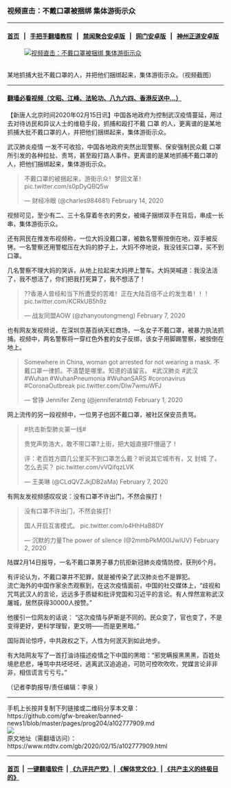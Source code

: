 ### 视频直击：不戴口罩被捆绑 集体游街示众
------------------------

#### [首页](https://github.com/gfw-breaker/banned-news1/blob/master/README.md) &nbsp;&nbsp;|&nbsp;&nbsp; [手把手翻墙教程](https://github.com/gfw-breaker/guides/wiki) &nbsp;&nbsp;|&nbsp;&nbsp; [禁闻聚合安卓版](https://github.com/gfw-breaker/bn-android) &nbsp;&nbsp;|&nbsp;&nbsp; [网门安卓版](https://github.com/oGate2/oGate) &nbsp;&nbsp;|&nbsp;&nbsp; [神州正道安卓版](https://github.com/SzzdOgate/update) 



<div><div class="featured_image">
 <a href="https://i.ntdtv.com/assets/uploads/2020/02/55eaafef3a6710b1f2378c2c46df9707.jpg" target="_blank">
  <figure>
   <img alt="视频直击：不戴口罩被捆绑 集体游街示众" src="https://i.ntdtv.com/assets/uploads/2020/02/55eaafef3a6710b1f2378c2c46df9707-800x450.jpg"/>
  </figure><br/>
 </a>
 <span class="caption">
  某地抓捕大批不戴口罩的人，并把他们捆绑起来，集体游街示众。（视频截图）
 </span>
</div>
</div><hr/>

#### [翻墙必看视频（文昭、江峰、法轮功、八九六四、香港反送中...）](https://github.com/gfw-breaker/banned-news1/blob/master/pages/link3.md)

<div><div class="post_content" itemprop="articleBody">
 <p>
  【新唐人北京时间2020年02月15日讯】中国各地政府为控制武汉疫情蔓延，用过去对待访民和异议人士的维稳手段，抓捕和殴打不戴
  <ok href="https://www.ntdtv.com/gb/口罩.htm">
   口罩
  </ok>
  的人，更离谱的是某地抓捕大批不戴口罩的人，并把他们捆绑起来，集体游街示众。
 </p>
 <p>
  <ok href="https://www.ntdtv.com/gb/442749.htm">
   武汉肺炎疫情
  </ok>
  一发不可收拾，中国各地政府突然出现警察、保安强制民众戴
  <ok href="https://www.ntdtv.com/gb/口罩.htm">
   口罩
  </ok>
  所引发的各种拉扯、责骂，甚至殴打路人事件。更离谱的是某地抓捕不戴口罩的人，把他们捆绑起来，集体游街示众。
 </p>
 <blockquote class="twitter-tweet" data-dnt="true" data-width="500">
  <p dir="ltr" lang="zh">
   不戴口罩的被捆起来，游街示众！梦回文革！
   <ok href="https://t.co/s0pDyQBQ5w">
    pic.twitter.com/s0pDyQBQ5w
   </ok>
  </p>
  <p>
   — 财经冷眼 (@charles984681)
   <ok href="https://twitter.com/charles984681/status/1228460511022350337?ref_src=twsrc%5Etfw">
    February 14, 2020
   </ok>
  </p>
 </blockquote>
 <p>
  <script async="" charset="utf-8" src="https://platform.twitter.com/widgets.js">
  </script>
 </p>
 <p>
  <p>
   视频可见，至少有二、三十名穿着冬衣的男女，被绳子捆绑双手在背后，串成一长串，集体游街示众。
  </p>
  <p>
   还有网民在推发布视频称，一位大妈没戴口罩，被数名警察按倒在地，双手被反铐。一名警察还用警棍压在大妈的脖子上，大妈不停地说，我没钱买口罩，买不到口罩。
  </p>
  <p>
   几名警察不理大妈的哭诉，从地上拉起来大妈押上警车。大妈哭喊道：我没法活了，我不想活了，你们把我打死算了，我不想活了！
  </p>
  <blockquote class="twitter-tweet" data-dnt="true" data-width="500">
   <p dir="ltr" lang="zh">
    ??香港人曾经和当下所遭受的苦难！正在大陆百倍不止的发生着！！！
    <ok href="https://t.co/KCRkUB5h9z">
     pic.twitter.com/KCRkUB5h9z
    </ok>
   </p>
   <p>
    — 战友同盟AOW (@zhanyoutongmeng)
    <ok href="https://twitter.com/zhanyoutongmeng/status/1225743315032690688?ref_src=twsrc%5Etfw">
     February 7, 2020
    </ok>
   </p>
  </blockquote>
  <p>
   <script async="" charset="utf-8" src="https://platform.twitter.com/widgets.js">
   </script>
  </p>
  <p>
   <p>
    也有网友发视频说，在深圳京基百纳天虹商场，一名女子不戴口罩，被暴力执法抓捕。视频中，两名警察将一穿红色外套的女子反绑，该女子用脚踢警察，被按倒在地上。
   </p>
   <blockquote class="twitter-tweet" data-dnt="true" data-width="500">
    <p dir="ltr" lang="zh">
     Somewhere in China, woman got arrested for not wearing a mask. 不戴口罩一律抓。不清楚是哪里。知道的请留言。
     <ok href="https://twitter.com/hashtag/%E6%AD%A6%E6%B1%89%E8%82%BA%E7%82%8E?src=hash&amp;ref_src=twsrc%5Etfw">
      #武汉肺炎
     </ok>
     <ok href="https://twitter.com/hashtag/%E6%AD%A6%E6%B1%89?src=hash&amp;ref_src=twsrc%5Etfw">
      #武汉
     </ok>
     <br/>
     <ok href="https://twitter.com/hashtag/Wuhan?src=hash&amp;ref_src=twsrc%5Etfw">
      #Wuhan
     </ok>
     <ok href="https://twitter.com/hashtag/WuhanPneumonia?src=hash&amp;ref_src=twsrc%5Etfw">
      #WuhanPneumonia
     </ok>
     <ok href="https://twitter.com/hashtag/WuhanSARS?src=hash&amp;ref_src=twsrc%5Etfw">
      #WuhanSARS
     </ok>
     <ok href="https://twitter.com/hashtag/coronavirus?src=hash&amp;ref_src=twsrc%5Etfw">
      #coronavirus
     </ok>
     <ok href="https://twitter.com/hashtag/CoronaOutbreak?src=hash&amp;ref_src=twsrc%5Etfw">
      #CoronaOutbreak
     </ok>
     <ok href="https://t.co/DIw7wmuWFJ">
      pic.twitter.com/DIw7wmuWFJ
     </ok>
    </p>
    <p>
     — 曾铮 Jennifer Zeng (@jenniferatntd)
     <ok href="https://twitter.com/jenniferatntd/status/1223691454528262144?ref_src=twsrc%5Etfw">
      February 1, 2020
     </ok>
    </p>
   </blockquote>
   <p>
    <script async="" charset="utf-8" src="https://platform.twitter.com/widgets.js">
    </script>
   </p>
   <p>
    <p>
     网上流传的另一段视频中，一位男子也因不戴口罩，被社区保安员责骂。
    </p>
    <blockquote class="twitter-tweet" data-dnt="true" data-width="500">
     <p dir="ltr" lang="zh">
      #抗击新型肺炎第一线#
     </p>
     <p>
      贵党声势浩大，敢不带口罩?上街，把大姐直接吓懵逼了！
     </p>
     <p>
      评：老百姓方圆几公里买不到口罩怎么戴？听说其它城市有，又
      <ok href="https://www.ntdtv.com/gb/封城.htm">
       封城
      </ok>
      了，怎么去买？
      <ok href="https://t.co/vVQifqzLVK">
       pic.twitter.com/vVQifqzLVK
      </ok>
     </p>
     <p>
      — 王美琳 (@CLdQVZJkjDB2aMa)
      <ok href="https://twitter.com/CLdQVZJkjDB2aMa/status/1225753746036031488?ref_src=twsrc%5Etfw">
       February 7, 2020
      </ok>
     </p>
    </blockquote>
    <p>
     <script async="" charset="utf-8" src="https://platform.twitter.com/widgets.js">
     </script>
    </p>
    <p>
     <p>
      有网友发视频感叹叹说：没有口罩不许出门，不然会挨打！
     </p>
     <blockquote class="twitter-tweet" data-dnt="true" data-width="500">
      <p dir="ltr" lang="zh">
       没有口罩不许出门，不然会挨打！
      </p>
      <p>
       国人开启互害模式。
       <ok href="https://t.co/o4HhHaB8DY">
        pic.twitter.com/o4HhHaB8DY
       </ok>
      </p>
      <p>
       — 沉默的力量The power of silence (@2mmbPkM00IJwIUV)
       <ok href="https://twitter.com/2mmbPkM00IJwIUV/status/1223823306098278402?ref_src=twsrc%5Etfw">
        February 2, 2020
       </ok>
      </p>
     </blockquote>
     <p>
      <script async="" charset="utf-8" src="https://platform.twitter.com/widgets.js">
      </script>
     </p>
     <p>
      <p>
       陆媒2月14日报导，一名不戴口罩男子暴力抗拒新冠肺炎疫情防控，获刑6个月。
      </p>
      <p>
       有评论认为，不戴口罩并不犯罪，就是被传染了武汉肺炎也不是罪犯。
       <br/>
       流亡海外的中国作家余杰观察到，在这次疫情面前，中国的社交媒体上，“歧视和咒骂武汉人的言论，远远多于质疑和批评党国和习近平的言论。有人悍然宣称武汉屠城，居然获得30000人按赞。”
      </p>
      <p>
       他援引一位网友的话说： “这次疫情与萨斯是不同的。民众变了，官也变了，不是变得更好，更科学理智，更文明——而是更黑暗。”
      </p>
      <p>
       国际舆论惊呼，中共政权之下，人性为何泯灭到如此地步。
      </p>
      <p>
       有大陆网友写了一首打油诗描述疫情之下中国的黑暗：“邪党瞒报黑黑黑，百姓处境悲悲悲，唾骂中共呸呸呸，逃离武汉追追追，可防可控吹吹吹，党媒言论非非非，相信谎言亏亏亏。”
      </p>
      <p>
       （记者李韵报导/责任编辑：李泉 ）
      </p>
      <div class="single_ad">
      </div>
     </p>
    </p>
   </p>
  </p>
 </p>
</div>
</div>
<hr/>
手机上长按并复制下列链接或二维码分享本文章：<br/>
https://github.com/gfw-breaker/banned-news1/blob/master/pages/prog204/a102777909.md <br/>
<a href='https://github.com/gfw-breaker/banned-news1/blob/master/pages/prog204/a102777909.md'><img src='https://github.com/gfw-breaker/banned-news1/blob/master/pages/prog204/a102777909.md.png'/></a> <br/>
原文地址（需翻墙访问）：https://www.ntdtv.com/gb/2020/02/15/a102777909.html


------------------------
#### [首页](https://github.com/gfw-breaker/banned-news1/blob/master/README.md) &nbsp;|&nbsp; [一键翻墙软件](https://github.com/gfw-breaker/nogfw/blob/master/README.md) &nbsp;| [《九评共产党》](https://github.com/gfw-breaker/9ping.md/blob/master/README.md#九评之一评共产党是什么) | [《解体党文化》](https://github.com/gfw-breaker/jtdwh.md/blob/master/README.md) | [《共产主义的终极目的》](https://github.com/gfw-breaker/gczydzjmd.md/blob/master/README.md)


<img src='http://gfw-breaker.win/banned-news/pages/prog204/a102777909.md' width='0px' height='0px'/>